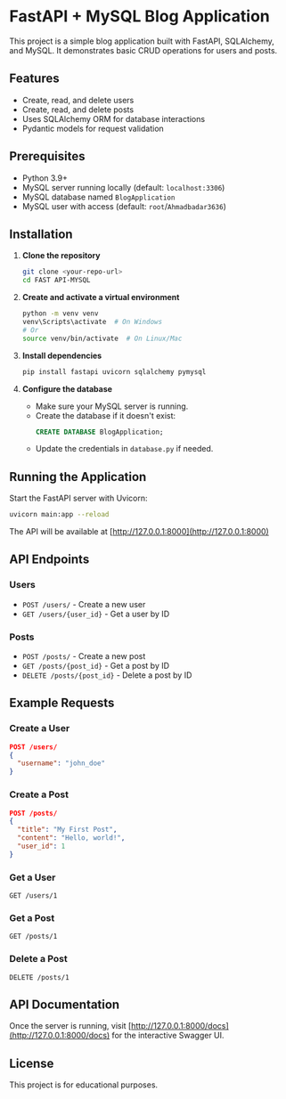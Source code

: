 # FastAPI + MySQL Blog Application

This project is a simple blog application built with FastAPI, SQLAlchemy, and MySQL. It demonstrates basic CRUD operations for users and posts.

## Features
- Create, read, and delete users
- Create, read, and delete posts
- Uses SQLAlchemy ORM for database interactions
- Pydantic models for request validation

## Prerequisites
- Python 3.9+
- MySQL server running locally (default: `localhost:3306`)
- MySQL database named `BlogApplication`
- MySQL user with access (default: `root`/`Ahmadbadar3636`)

## Installation

1. **Clone the repository**
   ```bash
   git clone <your-repo-url>
   cd FAST API-MYSQL
   ```

2. **Create and activate a virtual environment**
   ```bash
   python -m venv venv
   venv\Scripts\activate  # On Windows
   # Or
   source venv/bin/activate  # On Linux/Mac
   ```

3. **Install dependencies**
   ```bash
   pip install fastapi uvicorn sqlalchemy pymysql
   ```

4. **Configure the database**
   - Make sure your MySQL server is running.
   - Create the database if it doesn't exist:
     ```sql
     CREATE DATABASE BlogApplication;
     ```
   - Update the credentials in `database.py` if needed.

## Running the Application

Start the FastAPI server with Uvicorn:
```bash
uvicorn main:app --reload
```

The API will be available at [http://127.0.0.1:8000](http://127.0.0.1:8000)

## API Endpoints

### Users
- `POST /users/` - Create a new user
- `GET /users/{user_id}` - Get a user by ID

### Posts
- `POST /posts/` - Create a new post
- `GET /posts/{post_id}` - Get a post by ID
- `DELETE /posts/{post_id}` - Delete a post by ID

## Example Requests

### Create a User
```json
POST /users/
{
  "username": "john_doe"
}
```

### Create a Post
```json
POST /posts/
{
  "title": "My First Post",
  "content": "Hello, world!",
  "user_id": 1
}
```

### Get a User
```
GET /users/1
```

### Get a Post
```
GET /posts/1
```

### Delete a Post
```
DELETE /posts/1
```

## API Documentation

Once the server is running, visit [http://127.0.0.1:8000/docs](http://127.0.0.1:8000/docs) for the interactive Swagger UI.

## License

This project is for educational purposes.
